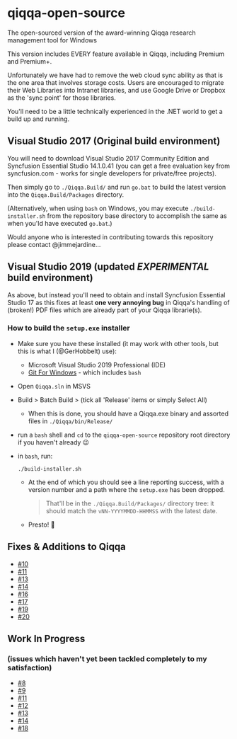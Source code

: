 # qiqqa-open-source

The open-sourced version of the award-winning Qiqqa research management tool for Windows

This version includes EVERY feature available in Qiqqa, including Premium and Premium+.

Unfortunately we have had to remove the web cloud sync ability as that is the one area that involves storage costs.  Users are encouraged to migrate their Web Libraries into Intranet libraries, and use Google Drive or Dropbox as the 'sync point' for those libraries.

You'll need to be a little technically experienced in the .NET world to get a build up and running.


## Visual Studio 2017 (Original build environment)

You will need to download Visual Studio 2017 Community Edition and Syncfusion Essential Studio 14.1.0.41 (you can get a free evaluation key from syncfusion.com - works for single developers for private/free projects).
  
Then simply go to `./Qiqqa.Build/` and run `go.bat` to build the latest version into the `Qiqqa.Build/Packages` directory.

(Alternatively, when using `bash` on Windows, you may execute `./build-installer.sh` from the repository base directory to accomplish the same as when you'ld have executed `go.bat`.)


Would anyone who is interested in contributing towards this repository please contact @jimmejardine...


## Visual Studio 2019 (updated *EXPERIMENTAL* build environment)

As above, but instead you'll need to obtain and install Syncfusion Essential Studio 17 as this fixes at least **one very annoying bug** in Qiqqa's handling of (broken!) PDF files which are already part of your Qiqqa librarie(s).

### How to build the `setup.exe` installer

- Make sure you have these installed (it may work with other tools, but this is what I (@GerHobbelt) use):
  + Microsoft Visual Studio 2019 Professional (IDE)
  + [Git For Windows](https://gitforwindows.org/) - which includes `bash`
- Open `Qiqqa.sln` in MSVS
- Build > Batch Build > (tick all 'Release' items or simply Select All)
  + When this is done, you should have a Qiqqa.exe binary and assorted files in `./Qiqqa/bin/Release/`
- run a `bash` shell and `cd` to the `qiqqa-open-source` repository root directory if you haven't already :wink:
- in `bash`, run:

  ```
  ./build-installer.sh
  ```

  + At the end of which you should see a line reporting success, with a version number and a path where the `setup.exe` has been dropped.
    
    > That'll be in the `./Qiqqa.Build/Packages/` directory tree: it should match the `vNN-YYYYMMDD-HHMMSS` with the latest date. 

  + Presto! 🎉 


  


## Fixes & Additions to Qiqqa

- [#10](https://github.com/jimmejardine/qiqqa-open-source/issues/10)
- [#11](https://github.com/jimmejardine/qiqqa-open-source/issues/11)
- [#13](https://github.com/jimmejardine/qiqqa-open-source/issues/13)
- [#14](https://github.com/jimmejardine/qiqqa-open-source/issues/14)
- [#16](https://github.com/jimmejardine/qiqqa-open-source/issues/16)
- [#17](https://github.com/jimmejardine/qiqqa-open-source/issues/17)
- [#19](https://github.com/jimmejardine/qiqqa-open-source/issues/19)
- [#20](https://github.com/jimmejardine/qiqqa-open-source/issues/20)



## Work In Progress 
### (issues which haven't yet been tackled completely to my satisfaction)

- [#8](https://github.com/jimmejardine/qiqqa-open-source/issues/8)
- [#9](https://github.com/jimmejardine/qiqqa-open-source/issues/9)
- [#11](https://github.com/jimmejardine/qiqqa-open-source/issues/11)
- [#12](https://github.com/jimmejardine/qiqqa-open-source/issues/12)
- [#13](https://github.com/jimmejardine/qiqqa-open-source/issues/13)
- [#14](https://github.com/jimmejardine/qiqqa-open-source/issues/14)
- [#18](https://github.com/jimmejardine/qiqqa-open-source/issues/18)

